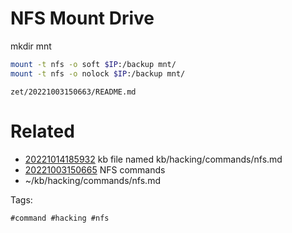 # NFS Mount Drive
mkdir mnt
```bash
mount -t nfs -o soft $IP:/backup mnt/
mount -t nfs -o nolock $IP:/backup mnt/
```

` zet/20221003150663/README.md `

# Related

- [20221014185932](/zet/20221014185932/README.md) kb file named kb/hacking/commands/nfs.md
- [20221003150665](/zet/20221003150665/README.md) NFS commands
- ~/kb/hacking/commands/nfs.md

Tags:

    #command #hacking #nfs 
